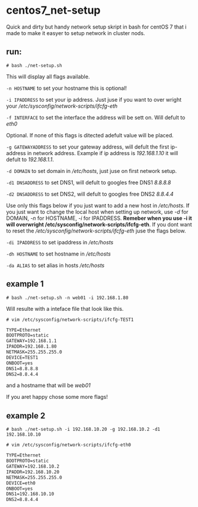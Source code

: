 # centos7_net-setup

Quick and dirty but handy network setup skript in bash for centOS 7 that i made to make it easyer to setup network in cluster nods.

## run:

`# bash ./net-setup.sh`

This will display all flags available.

`-n HOSTNAME` to set your hostname this is optional!

`-i IPADDRESS` to set your ip address. Just juse if you want to over wright your */etc/sysconfig/network-scripts/ifcfg-eth*

`-f INTERFACE` to set the interface the address will be sett on. Will defult to *eth0*

Optional. If none of this flags is ditected adefult value will be placed.

`-g GATEWAYADDRESS` to set your gateway address, will defult the first ip-address in network address.
Example if ip address is *192.168.1.10* it will defult to *192.168.1.1*.

`-d DOMAIN` to set domain in */etc/hosts*, just juse on first network setup.

`-d1 DNSADDRESS` to set DNS1, will defult to googles free DNS1 *8.8.8.8*

`-d2 DNSADDRESS` to set DNS2, will defult to googles free DNS2 *8.8.4.4*

Use only this flags below if you just want to add a new host in */etc/hosts*. If you just want to change the local host when setting up network, use *-d* for DOMAIN, *-n* for HOSTNAME, *-i* for IPADDRESS. **Remeber when you use -i it will overwright /etc/sysconfig/network-scripts/ifcfg-eth**. If you dont want to reset the */etc/sysconfig/network-scripts/ifcfg-eth* juse the flags below.

`-di IPADDRESS` to set ipaddress in */etc/hosts*

`-dh HOSTNAME` to set hostname in */etc/hosts*

`-da ALIAS` to set alias in hosts */etc/hosts*

## example 1

`# bash ./net-setup.sh -n web01 -i 192.168.1.80`

Will resulte with a inteface file that look like this.

`# vim /etc/sysconfig/network-scripts/ifcfg-TEST1`

```txt
TYPE=Ethernet
BOOTPROTO=static
GATEWAY=192.168.1.1
IPADDR=192.168.1.80
NETMASK=255.255.255.0
DEVICE=TEST1
ONBOOT=yes
DNS1=8.8.8.8
DNS2=8.8.4.4
```
and a hostname that will be *web01*

If you aret happy chose some more flags!

## example 2

`# bash ./net-setup.sh -i 192.168.10.20 -g 192.168.10.2 -d1 192.168.10.10`

`# vim /etc/sysconfig/network-scripts/ifcfg-eth0`

```txt
TYPE=Ethernet
BOOTPROTO=static
GATEWAY=192.168.10.2
IPADDR=192.168.10.20
NETMASK=255.255.255.0
DEVICE=eth0
ONBOOT=yes
DNS1=192.168.10.10
DNS2=8.8.4.4
```
